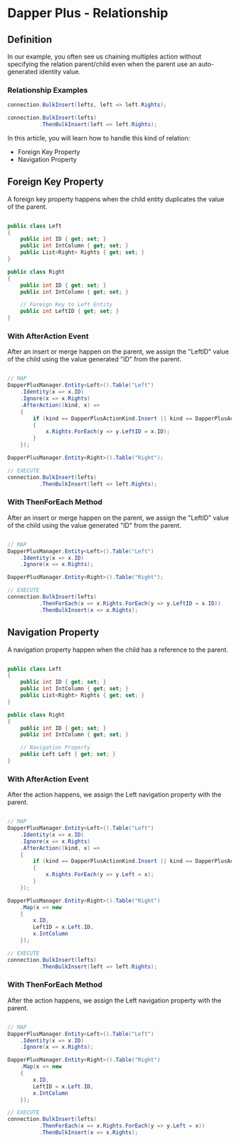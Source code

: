 # Dapper Plus - Relationship

## Definition

In our example, you often see us chaining multiples action without specifying the relation parent/child even when the parent use an auto-generated identity value.

### Relationship Examples
```csharp
connection.BulkInsert(lefts, left => left.Rights);

connection.BulkInsert(lefts)
          .ThenBulkInsert(left => left.Rights);
```

In this article, you will learn how to handle this kind of relation:

 - Foreign Key Property
 - Navigation Property

## Foreign Key Property

A foreign key property happens when the child entity duplicates the value of the parent.


```csharp

public class Left
{
    public int ID { get; set; }
    public int IntColumn { get; set; }
    public List<Right> Rights { get; set; }
}

public class Right
{
    public int ID { get; set; }
    public int IntColumn { get; set; }

    // Foreign Key to Left Entity
    public int LeftID { get; set; }
}
```

### With AfterAction Event

After an insert or merge happen on the parent, we assign the "LeftID" value of the child using the value generated "ID" from the parent.


```csharp

// MAP
DapperPlusManager.Entity<Left>().Table("Left")
    .Identity(x => x.ID)
    .Ignore(x => x.Rights)
    .AfterAction((kind, x) =>
    {
        if (kind == DapperPlusActionKind.Insert || kind == DapperPlusActionKind.Merge)
        {
            x.Rights.ForEach(y => y.LeftID = x.ID);
        }
    });

DapperPlusManager.Entity<Right>().Table("Right");

// EXECUTE
connection.BulkInsert(lefts)
          .ThenBulkInsert(left => left.Rights);
```

### With ThenForEach Method

After an insert or merge happen on the parent, we assign the "LeftID" value of the child using the value generated "ID" from the parent.


```csharp

// MAP
DapperPlusManager.Entity<Left>().Table("Left")
    .Identity(x => x.ID)
    .Ignore(x => x.Rights);

DapperPlusManager.Entity<Right>().Table("Right");

// EXECUTE
connection.BulkInsert(lefts)
          .ThenForEach(x => x.Rights.ForEach(y => y.LeftID = x.ID))
          .ThenBulkInsert(x => x.Rights);
```

## Navigation Property

A navigation property happen when the child has a reference to the parent.


```csharp

public class Left
{
    public int ID { get; set; }
    public int IntColumn { get; set; }
    public List<Right> Rights { get; set; }
}

public class Right
{
    public int ID { get; set; }
    public int IntColumn { get; set; }

    // Navigation Property
    public Left Left { get; set; }
}
```

### With AfterAction Event

After the action happens, we assign the Left navigation property with the parent.


```csharp

// MAP
DapperPlusManager.Entity<Left>().Table("Left")
    .Identity(x => x.ID)
    .Ignore(x => x.Rights)
    .AfterAction((kind, x) =>
    {
        if (kind == DapperPlusActionKind.Insert || kind == DapperPlusActionKind.Merge)
        {
            x.Rights.ForEach(y => y.Left = x);
        }
    });

DapperPlusManager.Entity<Right>().Table("Right")
    .Map(x => new
    {
        x.ID,
        LeftID = x.Left.ID,
        x.IntColumn
    });

// EXECUTE
connection.BulkInsert(lefts)
          .ThenBulkInsert(left => left.Rights);
```

### With ThenForEach Method

After the action happens, we assign the Left navigation property with the parent.


```csharp

// MAP
DapperPlusManager.Entity<Left>().Table("Left")
    .Identity(x => x.ID)
    .Ignore(x => x.Rights);

DapperPlusManager.Entity<Right>().Table("Right")
    .Map(x => new
    {
        x.ID,
        LeftID = x.Left.ID,
        x.IntColumn
    });

// EXECUTE
connection.BulkInsert(lefts)
          .ThenForEach(x => x.Rights.ForEach(y => y.Left = x))
          .ThenBulkInsert(x => x.Rights);

```

